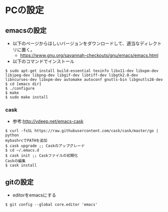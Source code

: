# PCの設定

## emacsの設定
* 以下のページからほしいバージョンをダウンロードして、適当なディレクトリに置く。
  * https://www.gnu.org/savannah-checkouts/gnu/emacs/emacs.html
* 以下のコマンドでインストール
```
$ sudo apt-get install build-essential texinfo libx11-dev libxpm-dev libjpeg-dev libpng-dev libgif-dev libtiff-dev libgtk2.0-dev libncurses-dev libxpm-dev automake autoconf gnutls-bin libgnutls28-dev
$ cd [emacs dir]
$ ./configure
$ make
$ sudo make install
```

### cask
* 参考:http://vdeep.net/emacs-cask

```
$ curl -fsSL https://raw.githubusercontent.com/cask/cask/master/go | python
mybashrcでPATHを追加
$ cask upgrade ;; Caskのアップグレード
$ cd ~/.emacs.d
$ cask init ;; Caskファイルの初期化
Caskの編集
$ cask install
```

## gitの設定
* editorをemacsにする
```
$ git config --global core.editor 'emacs'
```

